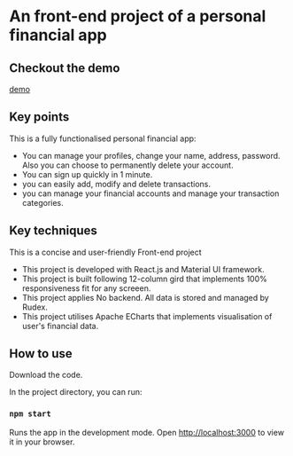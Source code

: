# An front-end project of a personal financial app

## Checkout the demo 

[demo](https://main.d3rm4tzj5nzd1n.amplifyapp.com/)

## Key points

This is a fully functionalised personal financial app: 

- You can manage your profiles, change your name, address, password. Also you can choose to permanently delete your account. 
- You can sign up quickly in 1 minute.
- you can easily add, modify and delete transactions. 
- you can manage your financial accounts and manage your transaction categories.

## Key techniques

This is a concise and user-friendly Front-end project

- This project is developed with React.js and Material UI framework. 
- This project is built following 12-column gird that implements 100% responsiveness fit for any screeen. 
- This project applies No backend. All data is stored and managed by Rudex.
- This project utilises Apache ECharts that implements visualisation of user's financial data. 

## How to use

Download the code. 

In the project directory, you can run:

### `npm start`

Runs the app in the development mode.
Open [http://localhost:3000](http://localhost:3000) to view it in your browser.

